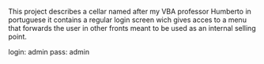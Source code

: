 This project describes a cellar named after my VBA professor Humberto in portuguese
it contains a regular login screen wich gives acces to a menu that forwards the user in other fronts meant to be used as an internal selling point.

login: admin
pass: admin
